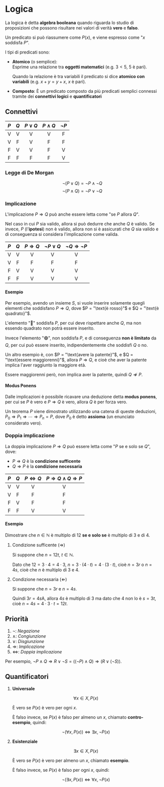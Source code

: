 # Logica

La logica è detta **algebra booleana** quando riguarda lo studio di proposizioni che possono risultare nei valori di verità **vero** e **falso**.

Un predicato si può riassumere come $P(x)$, e viene espresso come "$x$ soddisfa $P$".

I tipi di predicati sono:
- **Atomico** (o semplice): \
	Esprime una relazione tra **oggetti matematici** (e.g. $3 < 5$, $5 \text{ è pari}$).

	Quando la relazione è tra variabili il predicato si dice **atomico con variabili** (e.g. $x + y = y + x$, $x \text{ è pari}$).

- **Composto**: È un predicato composto da più predicati semplici connessi tramite dei **connettivi logici** e **quantificatori**

## Connettivi

| $P$ | $Q$ | $P \lor Q$ | $P \land Q$ | $\neg P$ |
|:-:|:-:|:-:|:-:|:-:|
| V | V | V | V | F |
| V | F | V | F | F |
| F | V | V | F | V |
| F | F | F | F | V |

### Legge di De Morgan

$$\neg (P \lor Q) = \neg P \land \neg Q$$
$$\neg (P \land Q) = \neg P \lor \neg Q$$

### Implicazione

L'implicazione $P \Rightarrow Q$ può anche essere letta come "se $P$ allora $Q$".

Nel caso in cui $P$ sia valido, allora si può dedurre che anche $Q$ è valido.
Se invece, $P$ (l'**ipotesi**) non è valido, allora non si è assicurati che $Q$ sia valido e di conseguenza si considera l'implicazione come valida.

| $P$ | $Q$ | $P \Rightarrow Q$ | $\neg P \lor Q$ | $\neg Q \Rightarrow \neg P$ |
|:-:|:-:|:-:|:-:|:-:|
| V | V | V | V | V |
| V | F | F | F | F |
| F | V | V | V | V |
| F | F | V | V | V |

#### Esempio

Per esempio, avendo un insieme $S$, si vuole inserire solamente quegli elementi che soddisfano $P \Rightarrow Q$, dove $P = "\text{è rosso}"$ e $Q = "\text{è quadrato}"$.

L'elemento "🔴" soddisfa $P$, per cui deve rispettare anche $Q$, ma non essendo quadrato non potrà essere inserito.

Invece l'elemento "🟢", non soddisfa $P$, e di conseguenza **non è limitato** da $Q$, per cui può essere inserito, indipendentemente che soddisfi $Q$ o no.

Un altro esempio è, con $P = "\text{avere la patente}"$, e $Q = "\text{essere maggiorenni}"$, allora $P \Rightarrow Q$, e cioè che aver la patente implica l'aver raggiunto la maggiore età.

Essere maggiorenni però, non implica aver la patente, quindi $Q \not\Rightarrow P$.

#### Modus Ponens

Dalle implicazioni è possibile ricavare una deduzione detta **modus ponens**, per cui se $P$ è vero e $P \Rightarrow Q$ è vero, allora $Q$ è per forza vero.

Un teorema $P$ viene dimostrato utilizzando una catena di queste deduzioni, $P_0 \Rightarrow P_1 \Rightarrow \cdots \Rightarrow P_n = P$, dove $P_0$ è detto **assioma** (un enunciato considerato vero).

### Doppia implicazione

La doppia implicazione $P \Rightarrow Q$ può essere letta come "$P$ se e solo se $Q$", dove:
- $P \Rightarrow Q$ è la **condizione sufficente**
- $Q \Rightarrow P$ è la **condizione necessaria**

| $P$ | $Q$ | $P \Leftrightarrow Q$ | $P \Rightarrow Q \land Q \Rightarrow P$ |
|:-:|:-:|:-:|:-:|
| V | V | V | V |
| V | F | F | F |
| F | V | F | F |
| F | F | V | V |

#### Esempio

Dimostrare che $n \in \mathbb{N}$ è multiplo di $12$ **se e solo se** è multiplo di $3$ e di $4$.

1. Condizione sufficente ($\Rightarrow$)

	Si suppone che $n = 12t$, $t \in \mathbb{N}$.

	Dato che $12 = 3 \cdot 4 = 4 \cdot 3$, $n = 3 \cdot (4 \cdot t) = 4 \cdot (3 \cdot t)$, cioè $n = 3r$ o $n = 4s$, cioè che $n$ è multiplo di $3$ e $4$.

2. Condizione necessaria ($\Leftarrow$)

	Si suppone che $n = 3r$ e $n = 4s$.

	Quindi $3r = 4s$A, allora $4s$ è multiplo di $3$ ma dato che $4$ non lo è $s = 3t$, cioè $n = 4s = 4 \cdot 3 \cdot t = 12t$.

## Priorità

1. $\neg$: _Negazione_
2. $\land$: _Congiunzione_
3. $\lor$: _Disgiunzione_
4. $\Rightarrow$: _Implicazione_
5. $\Leftrightarrow$: _Doppia implicazione_

Per esempio, $\neg P \land Q \Rightarrow R \lor \neg S = ((\neg P) \land Q) \Rightarrow (R \lor (\neg S))$.

## Quantificatori

1. **Universale**

	$$\forall x \in X, P(x)$$

	È vero se $P(x)$ è vero per ogni $x$.

	È falso invece, se $P(x)$ è falso per almeno un $x$, chiamato **contro-esempio**, quindi:

	$$\neg (\forall x, P(x)) \Leftrightarrow \exists x, \neg P(x)$$

2. **Esistenziale**

	$$\exists x \in X, P(x)$$

	È vero se $P(x)$ è vero per almeno un $x$, chiamato **esempio**.

	È falso invece, se $P(x)$ è falso per ogni $x$, quindi:

	$$\neg (\exists x, P(x)) \Leftrightarrow \forall x, \neg P(x)$$
